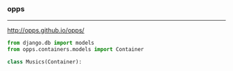 ### opps
---
http://opps.github.io/opps/

```py
from django.db import models
from opps.containers.models import Container

class Musics(Container):


```

```
```

```
```


